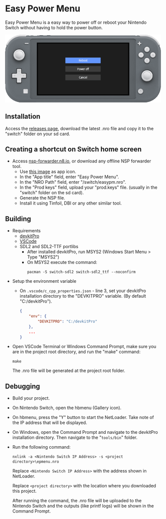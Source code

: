 # Easy Power Menu

Easy Power Menu is a easy way to power off or reboot your Nintendo Switch without having to hold the power button.

![Easy Power Menu](screenshot.png)

## Installation

Access the [releases page](), download the latest .nro file and copy it to the "switch" folder on your sd card.

## Creating a shortcut on Switch home screen

- Access [nsp-forwarder.n8.io](https://nsp-forwarder.n8.io/), or download any offline NSP forwarder tool.
    - Use [this image](icon.jpg) as app icon.
    - In the "App title" field, enter "Easy Power Menu".
    - In the "NRO Path" field, enter "/switch/easypm.nro".
    - In the "Prod keys" field, upload your "prod.keys" file. (usually  in the "switch" folder on the sd card).
    - Generate the NSP file.
    - Install it using Tinfoil, DBI or any other similar tool.

## Building

- Requirements
    - [devkitPro](https://github.com/devkitPro/installer/releases)
    - [VSCode](https://code.visualstudio.com/download)
    - SDL2 and SDL2-TTF portlibs
        - After installed devkitPro, run MSYS2 (Windows Start Menu > Type "MSYS2")
        - On MSYS2 execute the command:
            ```console
            pacman -S switch-sdl2 switch-sdl2_ttf --noconfirm
            ```
- Setup the environment variable
    - On `.vscode/c_cpp_properties.json` - line 3, set your devkitPro installation directory to the "DEVKITPRO" variable. (By default "C:/devkitPro").
    
        ```json
        {
            "env": {
                "DEVKITPRO": "C:/devkitPro"
            },
            ...
        }
        ```
- Open VSCode Terminal or Windows Command Prompt, make sure you are in the project root directory, and run the "make" command:
    ```console
    make
    ```
    The .nro file will be generated at the project root folder.

## Debugging
- Build your project.
- On Nintendo Switch, open the hbmenu (Gallery icon).
- On hbmenu, press the "Y" button to start the NetLoader. Take note of the IP address that will be displayed.
- On Windows, open the Command Prompt and navigate to the devkitPro installation directory. Then navigate to the "`tools/bin`" folder.
- Run the following command:
    ```console
    nxlink -a <Nintendo Switch IP Address> -s <project directory>\epmenu.nro
    ```
    Replace `<Nintendo Switch IP Address>` with the address shown in NetLoader.
    
    Replace `<project directory>` with the location where you downloaded this project.

    After running the command, the .nro file will be uploaded to the Nintendo Switch and the outputs (like printf logs) will be shown in the Command Prompt.